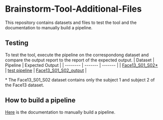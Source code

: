 # Brainstorm-Tool-Additional-Files
This repository contains datasets and files to test the tool and the documentation to manually build a pipeline.

## Testing
To test the tool, execute the pipeline on the correspondong dataset and compare the output report to the report of the expected output.
| Dataset | Pipeline | Expected Output |
| -------- | ------- | ------- |
| [Face13_S01_S02*](https://drive.google.com/file/d/1aa7S7_9JyNxn00QL75GLCeul6eHWB7hb/view?usp=drive_link) | [test pipeline](./pipeline/example/pipeline_eeg_test.json) | [Face13_S01_S02_output](https://drive.google.com/file/d/1ns2XUlvlCfoFqnyGndz7hQCq9fpPsiRk/view?usp=drive_link) |

\* The Face13_S01_S02 dataset contains only the subject 1 and subject 2 of the Face13 dataset.


## How to build a pipeline
[Here](./pipeline) is the documentation to manually build a pipeline.
